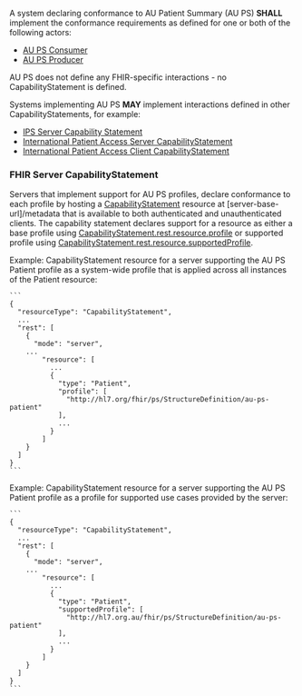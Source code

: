 A system declaring conformance to AU Patient Summary (AU PS) **SHALL** implement the conformance requirements as defined for one or both of the following actors:

- [AU PS Consumer](ActorDefinition-au-ps-actor-consumer.html)
- [AU PS Producer](ActorDefinition-au-ps-actor-producer.html)

AU PS does not define any FHIR-specific interactions - no CapabilityStatement is defined.

Systems implementing AU PS **MAY** implement interactions defined in other CapabilityStatements, for example:
- [IPS Server Capability Statement](https://build.fhir.org/ig/HL7/fhir-ips/CapabilityStatement-ips-server.html)
- [International Patient Access Server CapabilityStatement](https://hl7.org/fhir/uv/ipa/CapabilityStatement-ipa-server.html)
- [International Patient Access Client CapabilityStatement](https://hl7.org/fhir/uv/ipa/CapabilityStatement-ipa-client.html)


### FHIR Server CapabilityStatement

Servers that implement support for AU PS profiles, declare conformance to each profile by hosting a [CapabilityStatement](http://hl7.org/fhir/capabilitystatement.html) resource at [server-base-url]/metadata that is available to both authenticated and unauthenticated clients. The capability statement declares support for a resource as either a base profile using [CapabilityStatement.rest.resource.profile](http://hl7.org/fhir/capabilitystatement-definitions.html#CapabilityStatement.rest.resource.profile) or supported profile using [CapabilityStatement.rest.resource.supportedProfile](http://hl7.org/fhir/capabilitystatement-definitions.html#CapabilityStatement.rest.resource.supportedProfile).

Example: CapabilityStatement resource for a server supporting the AU PS Patient profile as a system-wide profile that is applied across all instances of the Patient resource:

    ```
    {
      "resourceType": "CapabilityStatement",
      ...
      "rest": [
        {
          "mode": "server",
        ...
            "resource": [
              ...
              {
                "type": "Patient",
                "profile": [
                  "http://hl7.org/fhir/ps/StructureDefinition/au-ps-patient"
                ],
                ...
              }
            ]
        }
      ] 
    }
    ```

Example: CapabilityStatement resource for a server supporting the AU PS Patient profile as a profile for supported use cases provided by the server:

    ```
    {
      "resourceType": "CapabilityStatement",
      ...
      "rest": [
        {
          "mode": "server",
        ...
            "resource": [
              ...
              {
                "type": "Patient",
                "supportedProfile": [
                  "http://hl7.org.au/fhir/ps/StructureDefinition/au-ps-patient"
                ],
                ...
              }
            ]
        }
      ] 
    }
    ```